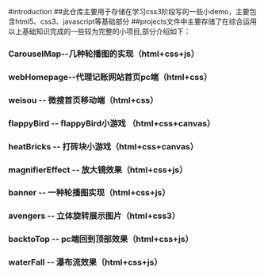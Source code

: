 #introduction
##此仓库主要用于存储在学习css3阶段写的一些小demo，主要包含html5、css3、javascript等基础部分
##projects文件中主要存储了在综合运用以上基础知识完成的一些较为完整的小项目,部分介绍如下：
### CarouselMap--几种轮播图的实现（html+css+js）
### webHomepage--代理记账网站首页pc端（html+css）
### weisou --  微搜首页移动端（html+css）
### flappyBird -- flappyBird小游戏 （html+css+canvas）
### heatBricks --  打砖块小游戏（html+css+canvas）
### magnifierEffect --  放大镜效果（html+css+js）
### banner -- 一种轮播图实现（html+css+js）
### avengers -- 立体旋转展示图片（html+css3）
### backtoTop -- pc端回到顶部效果（html+css+js）
### waterFall -- 瀑布流效果（html+css+js）